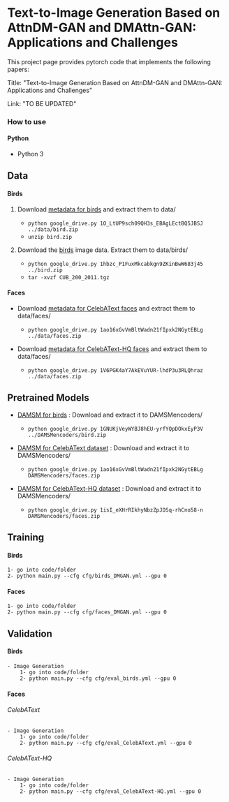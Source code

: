 # Text-to-Image Generation Based on AttnDM-GAN and DMAttn-GAN: Applications and Challenges
This project page provides pytorch code that implements the following papers:

Title: "Text-to-Image Generation Based on AttnDM-GAN and DMAttn-GAN: Applications and Challenges"

Link: "TO BE UPDATED"

### How to use
#### Python
*	 Python 3
	
## Data
#### Birds
1. Download [metadata for birds](https://drive.google.com/file/d/1O_LtUP9sch09QH3s_EBAgLEctBQ5JBSJ/view?usp=sharing) and extract them to data/
    - `python google_drive.py 1O_LtUP9sch09QH3s_EBAgLEctBQ5JBSJ ../data/bird.zip`
    - `unzip bird.zip`
 
2. Download the [birds](https://drive.google.com/file/d/1hbzc_P1FuxMkcabkgn9ZKinBwW683j45/view?usp=sharing) image data. Extract them to data/birds/ 
    - `python google_drive.py 1hbzc_P1FuxMkcabkgn9ZKinBwW683j45 ../bird.zip`
    - `tar -xvzf CUB_200_2011.tgz`
 
#### Faces
* Download [metadata for CelebAText faces](https://drive.google.com/file/d/16m-eR9W8dm0-T21igA1dwVq0fAZwnnGX/view?usp=sharing) and extract them to data/faces/

    - `python google_drive.py 1ao16xGvVmBltWadn21fIpxk2NGytEBLg ../data/faces.zip`
  
* Download [metadata for CelebAText-HQ faces](https://drive.google.com/file/d/1V6PGK4aY7AkEVuYUR-lhdP3u3RLQhraz/view?usp=sharing) and extract them to data/faces/

    - `python google_drive.py 1V6PGK4aY7AkEVuYUR-lhdP3u3RLQhraz ../data/faces.zip`

## Pretrained Models
* [DAMSM for birds](https://drive.google.com/file/d/1GNUKjVeyWYBJ8hEU-yrfYQpDOkxEyP3V/view?usp=sharing) : Download and extract it to DAMSMencoders/
    - `python google_drive.py 1GNUKjVeyWYBJ8hEU-yrfYQpDOkxEyP3V ../DAMSMencoders/bird.zip`

* [DAMSM for CelebAText dataset](https://drive.google.com/file/d/1ibwy7-sZ2xVi5Qp_hZsic1TjmIjRmMwX/view?usp=sharing) : Download and extract it to DAMSMencoders/
    - `python google_drive.py 1ao16xGvVmBltWadn21fIpxk2NGytEBLg DAMSMencoders/faces.zip`

* [DAMSM for CelebAText-HQ dataset](https://drive.google.com/file/d/1isI_eXHrRIkhyNbzZpJDSq-rhCno58-n/view?usp=sharing) : Download and extract it to DAMSMencoders/
    - `python google_drive.py 1isI_eXHrRIkhyNbzZpJDSq-rhCno58-n DAMSMencoders/faces.zip`

## Training
#### Birds
	1- go into code/folder
	2- python main.py --cfg cfg/birds_DMGAN.yml --gpu 0
  
#### Faces
	1- go into code/folder
	2- python main.py --cfg cfg/faces_DMGAN.yml --gpu 0

## Validation
#### Birds
	- Image Generation
		1- go into code/folder
		2- python main.py --cfg cfg/eval_birds.yml --gpu 0
    
#### Faces
###### CelebAText
	- Image Generation
		1- go into code/folder
		2- python main.py --cfg cfg/eval_CelebAText.yml --gpu 0
		
###### CelebAText-HQ
	- Image Generation
		1- go into code/folder
		2- python main.py --cfg cfg/eval_CelebAText-HQ.yml --gpu 0

